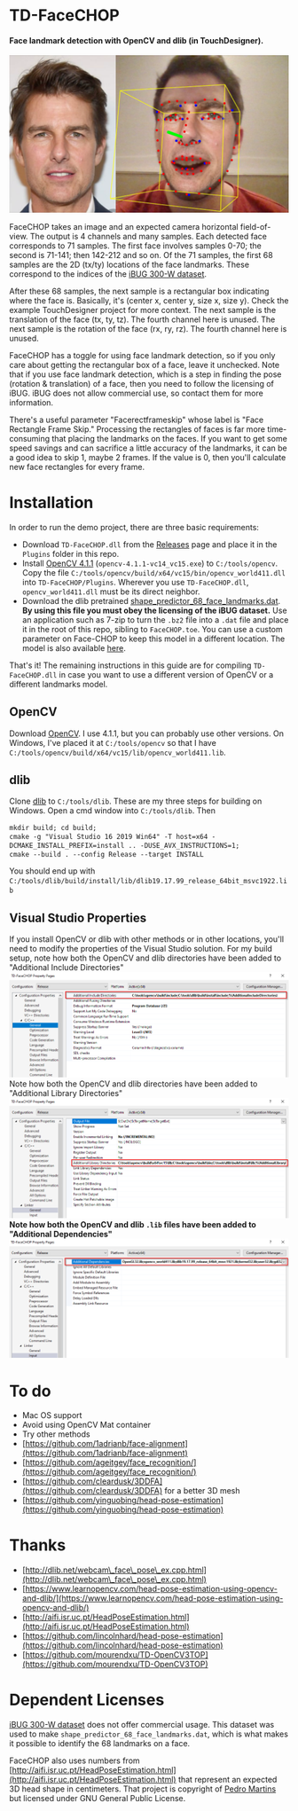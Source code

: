 [//]: # (For development of this README.md, use http://markdownlivepreview.com/)

# TD-FaceCHOP
#### Face landmark detection with OpenCV and dlib (in TouchDesigner).

![](docs/images/header.png)

FaceCHOP takes an image and an expected camera horizontal field-of-view. The output is 4 channels and many samples. Each detected face corresponds to 71 samples. The first face involves samples 0-70; the second is 71-141; then 142-212 and so on. Of the 71 samples, the first 68 samples are the 2D (tx/ty) locations of the face landmarks. These correspond to the indices of the [iBUG 300-W dataset](https://ibug.doc.ic.ac.uk/resources/facial-point-annotations/).

After these 68 samples, the next sample is a rectangular box indicating where the face is. Basically, it's (center x, center y, size x, size y). Check the example TouchDesigner project for more context.
The next sample is the translation of the face (tx, ty, tz). The fourth channel here is unused.
The next sample is the rotation of the face (rx, ry, rz). The fourth channel here is unused.

FaceCHOP has a toggle for using face landmark detection, so if you only care about getting the rectangular box of a face, leave it unchecked. Note that if you use face landmark detection, which is a step in finding the pose (rotation & translation) of a face, then you need to follow the licensing of iBUG. iBUG does not allow commercial use, so contact them for more information.

There's a useful parameter "Facerectframeskip" whose label is "Face Rectangle Frame Skip." Processing the rectangles of faces is far more time-consuming that placing the landmarks on the faces. If you want to get some speed savings and can sacrifice a little accuracy of the landmarks, it can be a good idea to skip 1, maybe 2 frames. If the value is 0, then you'll calculate new face rectangles for every frame.

# Installation
In order to run the demo project, there are three basic requirements:
* Download `TD-FaceCHOP.dll` from the [Releases](https://github.com/DBraun/TD-FaceCHOP/releases) page and place it in the `Plugins` folder in this repo.
* Install [OpenCV 4.1.1](https://sourceforge.net/projects/opencvlibrary/files/4.1.1/) (`opencv-4.1.1-vc14_vc15.exe`) to `C:/tools/opencv`. Copy the file `C:/tools/opencv/build/x64/vc15/bin/opencv_world411.dll` into `TD-FaceCHOP/Plugins`. Wherever you use `TD-FaceCHOP.dll`, `opencv_world411.dll` must be its direct neighbor.
* Download the dlib pretrained [shape_predictor_68_face_landmarks.dat](http://dlib.net/files/shape_predictor_68_face_landmarks.dat.bz2). **By using this file you must obey the licensing of the iBUG dataset.** Use an application such as 7-zip to turn the `.bz2` file into a `.dat` file and place it in the root of this repo, sibling to `FaceCHOP.toe`. You can use a custom parameter on Face-CHOP to keep this model in a different location. The model is also available [here](https://github.com/davisking/dlib-models).

That's it! The remaining instructions in this guide are for compiling `TD-FaceCHOP.dll` in case you want to use a different version of OpenCV or a different landmarks model.

## OpenCV
Download [OpenCV](https://opencv.org/releases/). I use 4.1.1, but you can probably use other versions.
On Windows, I've placed it at `C:/tools/opencv` so that I have `C:/tools/opencv/build/x64/vc15/lib/opencv_world411.lib`.

## dlib
Clone [dlib](https://github.com/davisking/dlib) to `C:/tools/dlib`. These are my three steps for building on Windows. Open a cmd window into `C:/tools/dlib`. Then

    mkdir build; cd build;
    cmake -g "Visual Studio 16 2019 Win64" -T host=x64 -DCMAKE_INSTALL_PREFIX=install .. -DUSE_AVX_INSTRUCTIONS=1;
    cmake --build . --config Release --target INSTALL

You should end up with `C:/tools/dlib/build/install/lib/dlib19.17.99_release_64bit_msvc1922.lib`

## Visual Studio Properties
If you install OpenCV or dlib with other methods or in other locations, you'll need to modify the properties of the Visual Studio solution. For my build setup, 
note how both the OpenCV and dlib directories have been added to "Additional Include Directories"
![](docs/images/properties_1.png)
Note how both the OpenCV and dlib directories have been added to "Additional Library Directories"
![](docs/images/properties_2.png)
**Note how both the OpenCV and dlib `.lib` files have been added to "Additional Dependencies"**
![](docs/images/properties_3.png)

# To do
* Mac OS support
* Avoid using OpenCV Mat container
* Try other methods
 * [https://github.com/1adrianb/face-alignment](https://github.com/1adrianb/face-alignment)
 * [https://github.com/ageitgey/face_recognition/](https://github.com/ageitgey/face_recognition/)
 * [https://github.com/cleardusk/3DDFA](https://github.com/cleardusk/3DDFA) for a better 3D mesh
 * [https://github.com/yinguobing/head-pose-estimation](https://github.com/yinguobing/head-pose-estimation)

# Thanks
* [http://dlib.net/webcam\_face\_pose\_ex.cpp.html](http://dlib.net/webcam\_face\_pose\_ex.cpp.html)
* [https://www.learnopencv.com/head-pose-estimation-using-opencv-and-dlib/](https://www.learnopencv.com/head-pose-estimation-using-opencv-and-dlib/)
* [http://aifi.isr.uc.pt/HeadPoseEstimation.html](http://aifi.isr.uc.pt/HeadPoseEstimation.html)
* [https://github.com/lincolnhard/head-pose-estimation](https://github.com/lincolnhard/head-pose-estimation)
* [https://github.com/mourendxu/TD-OpenCV3TOP](https://github.com/mourendxu/TD-OpenCV3TOP)

# Dependent Licenses
[iBUG 300-W dataset](https://ibug.doc.ic.ac.uk/resources/facial-point-annotations/) does not offer commercial usage. This dataset was used to make `shape_predictor_68_face_landmarks.dat`, which is what makes it possible to identify the 68 landmarks on a face.

FaceCHOP also uses numbers from [http://aifi.isr.uc.pt/HeadPoseEstimation.html](http://aifi.isr.uc.pt/HeadPoseEstimation.html) that represent an expected 3D head shape in centimeters. That project is copyright of [Pedro Martins](pedromartins@isr.uc.pt) but licensed under GNU General Public License.
